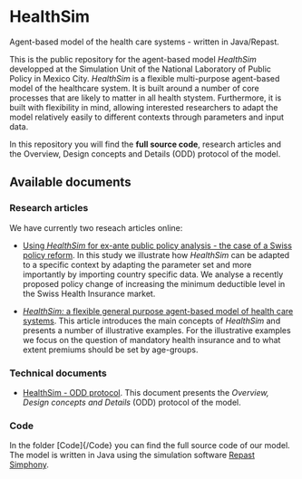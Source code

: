 # HealthSim
Agent-based model of the health care systems - written in Java/Repast. 

This is the public repository for the agent-based model *HealthSim* developped at the Simulation Unit of the National Laboratory of Public Policy in Mexico City. *HealthSim* is a flexible multi-purpose agent-based model of the healthcare system. It is built around a number of core processes that are likely to matter in all health stystem. Furthermore, it is built with flexibility in mind, allowing interested researchers to adapt the model relatively easily to different contexts through parameters and input data. 


In this repository you will find the **full source code**, research articles and the Overview, Design concepts and Details (ODD) protocol of the model. 

## Available documents

### Research articles
We have currently two reseach articles online: 

- [Using *HealthSim* for ex-ante public policy analysis - the case of a Swiss policy reform](Articles/HealthSim_Swiss_Deductible.pdf). In this study we illustrate how *HealthSim* can be adapted to a specific context by adapting the parameter set and more importantly by importing country specific data. We analyse a recently proposed policy change of increasing the minimum deductible level in the Swiss Health Insurance market. 

- [*HealthSim:*  a  flexible  general  purpose  agent-based  model  of health  care  systems](Articles/HealthSim_ModelPresentation.pdf). This article introduces the main concepts of *HealthSim* and presents a number of illustrative examples. For the illustrative examples we focus on the question of mandatory health insurance and to what extent premiums should be set by age-groups. 


### Technical documents 
- [HealthSim - ODD protocol](ODD/HealthSim_ODD.pdf). This document presents the *Overview, Design concepts and Details* (ODD) protocol of the model. 

### Code
In the folder [Code]{/Code} you can find the full source code of our model. The model is written in Java using the simulation software [Repast Simphony](https://repast.github.io/). 



